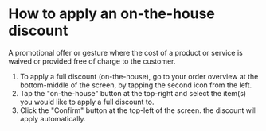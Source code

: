 # How to apply an on-the-house discount

A promotional offer or gesture where the cost of a product or service is waived or provided free of charge to the customer. 


1. To apply a full discount (on-the-house), go to your order overview at the bottom-middle of the screen, by tapping the second icon from the left.
2. Tap the "on-the-house" button at the top-right and select the item(s) you would like to apply a full discount to. 
3. Click the "Confirm" button at the top-left of the screen.
the discount will apply automatically. 

